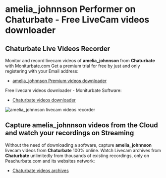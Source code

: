 # amelia_johnnson Performer on Chaturbate - Free LiveCam videos downloader

## Chaturbate Live Videos Recorder

Monitor and record livecam videos of **amelia_johnnson** from **Chaturbate** with Moniturbate.com
Get a premium trial for free by just and only registering with your Email address:
* [amelia_johnnson Premium videos downloader](https://moniturbate.com/request-demo-licence-key.html)

Free livecam videos downloader - Moniturbate Software:
* [Chaturbate videos downloader](https://moniturbate.com/moniturbate-download-software.html)

![amelia_johnnson livecam videos recorder](https://peachurnet.com/templates/moniturbate-software.png)


## Capture amelia_johnnson videos from the Cloud and watch your recordings on Streaming

Without the need of downloading a software, capture **amelia_johnnson** livecam videos from **Chaturbate** 100% online.
Watch Livecam archives from **Chaturbate** unlimitedly from thousands of existing recordings, only on Peachurbate.com and its websites network:
* [Chaturbate videos archives](https://peachurnet.com/)